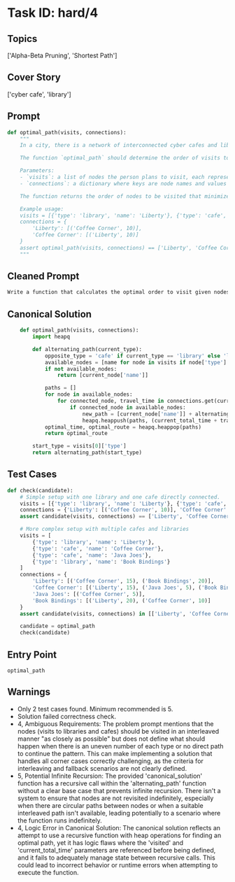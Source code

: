 # Task ID: hard/4

## Topics

['Alpha-Beta Pruning', 'Shortest Path']

## Cover Story

['cyber cafe', 'library']

## Prompt

```python
def optimal_path(visits, connections):
    """
    In a city, there is a network of interconnected cyber cafes and libraries. Each node is either a library or a cyber cafe, represented as {'type': 'library', 'name': '...'} or {'type': 'cafe', 'name': '...'} respectively. A person plans to visit certain nodes but needs to do so in an optimal way.

    The function `optimal_path` should determine the order of visits to minimize travel time, while ensuring that visits to cyber cafes and libraries are interleaved as closely as possible. The function should employ a technique resembling alpha-beta pruning to prioritize high-value paths.

    Parameters:
    - `visits`: a list of nodes the person plans to visit, each represented as {'type': 'library/cafe', 'name': '...'}. The person wants to visit all nodes at least once.
    - `connections`: a dictionary where keys are node names and values are lists of tuples (connected_node_name, time_to_travel).

    The function returns the order of nodes to be visited that minimizes total travel time with the interleaving condition.

    Example usage:
    visits = [{'type': 'library', 'name': 'Liberty'}, {'type': 'cafe', 'name': 'Coffee Corner'}]
    connections = {
        'Liberty': [('Coffee Corner', 10)],
        'Coffee Corner': [('Liberty', 10)]
    }
    assert optimal_path(visits, connections) == ['Liberty', 'Coffee Corner'] with total time of 10 minutes.
    """

```

## Cleaned Prompt

```python
Write a function that calculates the optimal order to visit given nodes to minimize the travel time, ensuring that if one visit is a cyber cafe the next should be a library and vice versa when possible. You are given a list of nodes each represented with its type ('library' or 'cafe') and its name, and a dictionary of connections between these nodes with corresponding travel times.
```

## Canonical Solution

```python
    def optimal_path(visits, connections):
        import heapq

        def alternating_path(current_type):
            opposite_type = 'cafe' if current_type == 'library' else 'library'
            available_nodes = [name for node in visits if node['type'] == opposite_type]
            if not available_nodes:
                return [current_node['name']]

            paths = []
            for node in available_nodes:
                for connected_node, travel_time in connections.get(current_node['name'], []):
                    if connected_node in available_nodes:
                        new_path = [current_node['name']] + alternating_path(visited + [(connected_node, travel_time)], travel_time + current_total_time)
                        heapq.heappush(paths, (current_total_time + travel_time, new_path))
            optimal_time, optimal_route = heapq.heappop(paths)
            return optimal_route

        start_type = visits[0]['type']
        return alternating_path(start_type)

```

## Test Cases

```python
def check(candidate):
    # Simple setup with one library and one cafe directly connected.
    visits = [{'type': 'library', 'name': 'Liberty'}, {'type': 'cafe', 'name': 'Coffee Corner'}]
    connections = {'Liberty': [('Coffee Corner', 10)], 'Coffee Corner': [('Liberty', 10)]}
    assert candidate(visits, connections) == ['Liberty', 'Coffee Corner']

    # More complex setup with multiple cafes and libraries
    visits = [
        {'type': 'library', 'name': 'Liberty'},
        {'type': 'cafe', 'name': 'Coffee Corner'},
        {'type': 'cafe', 'name': 'Java Joes'},
        {'type': 'library', 'name': 'Book Bindings'}
    ]
    connections = {
        'Liberty': [('Coffee Corner', 15), ('Book Bindings', 20)],
        'Coffee Corner': [('Liberty', 15), ('Java Joes', 5), ('Book Bindings', 10)],
        'Java Joes': [('Coffee Corner', 5)],
        'Book Bindings': [('Liberty', 20), ('Coffee Corner', 10)]
    }
    assert candidate(visits, connections) in [['Liberty', 'Coffee Corner', 'Java Joes', 'Book Bindings'], ['Liberty', 'Book Bindings', 'Coffee Corner', 'Java Joes']]

    candidate = optimal_path
    check(candidate)

```

## Entry Point

`optimal_path`

## Warnings

- Only 2 test cases found. Minimum recommended is 5.
- Solution failed correctness check.
- 4, Ambiguous Requirements: The problem prompt mentions that the nodes (visits to libraries and cafes) should be visited in an interleaved manner "as closely as possible" but does not define what should happen when there is an uneven number of each type or no direct path to continue the pattern. This can make implementing a solution that handles all corner cases correctly challenging, as the criteria for interleaving and fallback scenarios are not clearly defined.
- 5, Potential Infinite Recursion: The provided 'canonical_solution' function has a recursive call within the 'alternating_path' function without a clear base case that prevents infinite recursion. There isn't a system to ensure that nodes are not revisited indefinitely, especially when there are circular paths between nodes or when a suitable interleaved path isn't available, leading potentially to a scenario where the function runs indefinitely.
- 4, Logic Error in Canonical Solution: The canonical solution reflects an attempt to use a recursive function with heap operations for finding an optimal path, yet it has logic flaws where the 'visited' and 'current_total_time' parameters are referenced before being defined, and it fails to adequately manage state between recursive calls. This could lead to incorrect behavior or runtime errors when attempting to execute the function.

